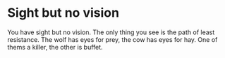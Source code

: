 # Sight but no vision

You have sight but no vision. The only thing you see is the path of least resistance. The wolf has eyes for prey, the cow has eyes for hay. One of thems a killer, the other is buffet.
